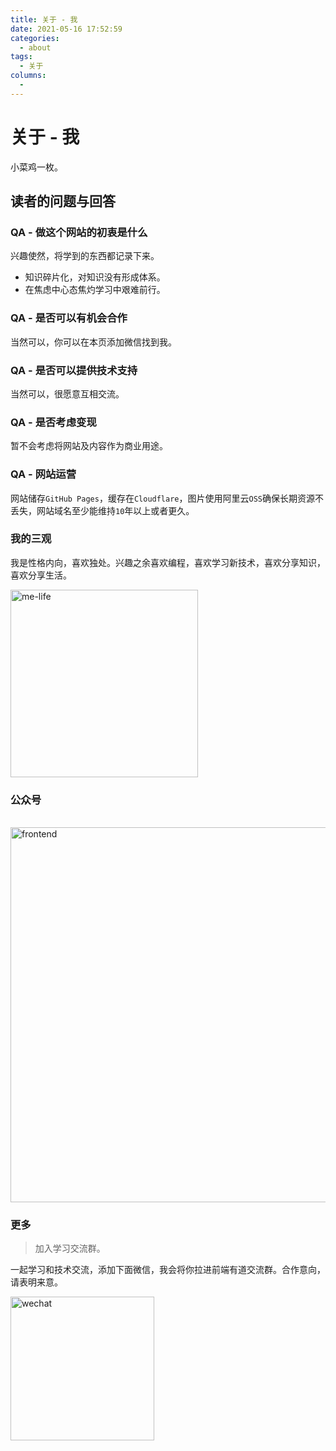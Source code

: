```yaml
---
title: 关于 - 我
date: 2021-05-16 17:52:59
categories:
  - about
tags:
  - 关于
columns:
  -
---
```


# 关于 - 我

小菜鸡一枚。

## 读者的问题与回答

### QA - 做这个网站的初衷是什么

兴趣使然，将学到的东西都记录下来。

- 知识碎片化，对知识没有形成体系。
- 在焦虑中心态焦灼学习中艰难前行。

### QA - 是否可以有机会合作

当然可以，你可以在本页添加微信找到我。

### QA - 是否可以提供技术支持

当然可以，很愿意互相交流。

### QA - 是否考虑变现

暂不会考虑将网站及内容作为商业用途。

### QA - 网站运营

网站储存`GitHub Pages`，缓存在`Cloudflare`，图片使用阿里云`OSS`确保长期资源不丢失，网站域名至少能维持`10`年以上或者更久。

### 我的三观

我是性格内向，喜欢独处。兴趣之余喜欢编程，喜欢学习新技术，喜欢分享知识，喜欢分享生活。

<img src="https://feyoudao.oss-cn-hongkong.aliyuncs.com/mweb/me-life.png" width="300" alt="me-life" />

### 公众号

<br />
<img class="no-zoom" src="https://feyoudao.oss-cn-hongkong.aliyuncs.com/site/frontend.png" width = "600" alt="frontend" />

### 更多

> 加入学习交流群。

一起学习和技术交流，添加下面微信，我会将你拉进前端有道交流群。合作意向，请表明来意。

<img class="no-zoom" src="https://feyoudao.oss-cn-hongkong.aliyuncs.com/site/wechat.jpeg" width = "230" alt="wechat" />
